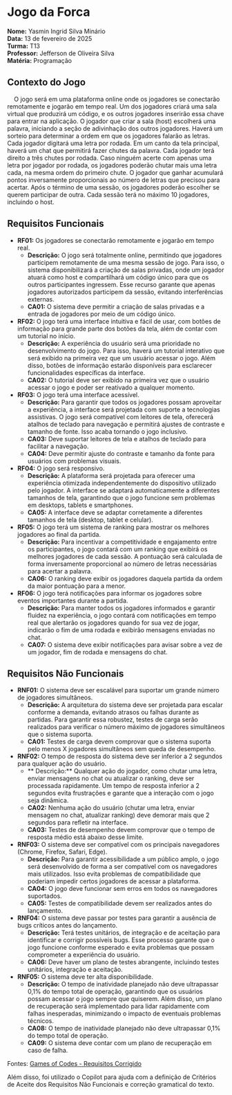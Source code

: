 # Jogo da Forca

**Nome:** Yasmin Ingrid Silva Minário <br>
**Data:** 13 de fevereiro de 2025  <br>
**Turma:** T13 <br>
**Professor:** Jefferson de Oliveira Silva <br>
**Matéria:** Programação

## Contexto do Jogo
&nbsp;&nbsp;&nbsp;&nbsp;O jogo será em uma plataforma online onde os jogadores se conectarão remotamente e jogarão em tempo real. Um dos jogadores criará uma sala virtual que produzirá um código, e os outros jogadores inserirão essa chave para entrar na aplicação. O jogador que criar a sala (host) escolherá uma palavra, iniciando a seção de adivinhação dos outros jogadores. Haverá um sorteio para determinar a ordem em que os jogadores falarão as letras. Cada jogador digitará uma letra por rodada. Em um canto da tela principal, haverá um chat que permitirá fazer chutes da palavra. Cada jogador terá direito a três chutes por rodada. Caso ninguém acerte com apenas uma letra por jogador por rodada, os jogadores poderão chutar mais uma letra cada, na mesma ordem do primeiro chute. O jogador que ganhar acumulará pontos inversamente proporcionais ao número de letras que precisou para acertar. Após o término de uma sessão, os jogadores poderão escolher se querem participar de outra. Cada sessão terá no máximo 10 jogadores, incluindo o host.

## Requisitos Funcionais
- **RF01:** Os jogadores se conectarão remotamente e jogarão em tempo real.
  - **Descrição:** O jogo será totalmente online, permitindo que jogadores participem remotamente de uma mesma sessão de jogo. Para isso, o sistema disponibilizará a criação de salas privadas, onde um jogador atuará como host e compartilhará um código único para que os outros participantes ingressem. Esse recurso garante que apenas jogadores autorizados participem da sessão, evitando interferências externas.
  - **CA01:** O sistema deve permitir a criação de salas privadas e a entrada de jogadores por meio de um código único.
- **RF02:** O jogo terá uma interface intuitiva e fácil de usar, com botões de informação para grande parte dos botões da tela, além de contar com um tutorial no início.
  - **Descrição:** A experiência do usuário será uma prioridade no desenvolvimento do jogo. Para isso, haverá um tutorial interativo que será exibido na primeira vez que um usuário acessar o jogo. Além disso, botões de informação estarão disponíveis para esclarecer funcionalidades específicas da interface.
  - **CA02:** O tutorial deve ser exibido na primeira vez que o usuário acessar o jogo e poder ser reativado a qualquer momento.
- **RF03:** O jogo terá uma interface acessível.
  - **Descrição:** Para garantir que todos os jogadores possam aproveitar a experiência, a interface será projetada com suporte a tecnologias assistivas. O jogo será compatível com leitores de tela, oferecerá atalhos de teclado para navegação e permitirá ajustes de contraste e tamanho de fonte. Isso acaba tornando o jogo inclusivo.
  - **CA03:** Deve suportar leitores de tela e atalhos de teclado para facilitar a navegação.
  - **CA04:** Deve permitir ajuste do contraste e tamanho da fonte para usuários com problemas visuais.
- **RF04:** O jogo será responsivo.
  - **Descrição:** A plataforma será projetada para oferecer uma experiência otimizada independentemente do dispositivo utilizado pelo jogador. A interface se adaptará automaticamente a diferentes tamanhos de tela, garantindo que o jogo funcione sem problemas em desktops, tablets e smartphones.
  - **CA05:** A interface deve se adaptar corretamente a diferentes tamanhos de tela (desktop, tablet e celular).
- **RF05:** O jogo terá um sistema de ranking para mostrar os melhores jogadores ao final da partida.
  - **Descrição:** Para incentivar a competitividade e engajamento entre os participantes, o jogo contará com um ranking que exibirá os melhores jogadores de cada sessão. A pontuação será calculada de forma inversamente proporcional ao número de letras necessárias para acertar a palavra.
  - **CA06:** O ranking deve exibir os jogadores daquela partida da ordem da maior pontuação para a menor.
- **RF06:** O jogo terá notificações para informar os jogadores sobre eventos importantes durante a partida.
  - **Descrição:** Para manter todos os jogadores informados e garantir fluidez na experiência, o jogo contará com notificações em tempo real que alertarão os jogadores quando for sua vez de jogar, indicarão o fim de uma rodada e exibirão mensagens enviadas no chat.
  - **CA07:** O sistema deve exibir notificações para avisar sobre a vez de um jogador, fim de rodada e mensagens do chat.

## Requisitos Não Funcionais
- **RNF01:** O sistema deve ser escalável para suportar um grande número de jogadores simultâneos.
  - **Descrição:** A arquitetura do sistema deve ser projetada para escalar conforme a demanda, evitando atrasos ou falhas durante as partidas. Para garantir essa robustez, testes de carga serão realizados para verificar o número máximo de jogadores simultâneos que o sistema suporta.
  - **CA01:** Testes de carga devem comprovar que o sistema suporta pelo menos X jogadores simultâneos sem queda de desempenho.
- **RNF02:** O tempo de resposta do sistema deve ser inferior a 2 segundos para qualquer ação do usuário.
  - ** Descrição:** Qualquer ação do jogador, como chutar uma letra, enviar mensagens no chat ou atualizar o ranking, deve ser processada rapidamente. Um tempo de resposta inferior a 2 segundos evita frustrações e garante que a interação com o jogo seja dinâmica.
  - **CA02:** Nenhuma ação do usuário (chutar uma letra, enviar mensagem no chat, atualizar ranking) deve demorar mais que 2 segundos para refletir na interface.
  - **CA03:** Testes de desempenho devem comprovar que o tempo de resposta médio está abaixo desse limite.
- **RNF03:** O sistema deve ser compatível com os principais navegadores (Chrome, Firefox, Safari, Edge).
  - **Descrição:** Para garantir acessibilidade a um público amplo, o jogo será desenvolvido de forma a ser compatível com os navegadores mais utilizados. Isso evita problemas de compatibilidade que poderiam impedir certos jogadores de acessar a plataforma.
  - **CA04:** O jogo deve funcionar sem erros em todos os navegadores suportados.
  - **CA05:** Testes de compatibilidade devem ser realizados antes do lançamento.
- **RNF04:** O sistema deve passar por testes para garantir a ausência de bugs críticos antes do lançamento.
  - **Descrição:** Terá testes unitários, de integração e de aceitação para identificar e corrigir possíveis bugs. Esse processo garante que o jogo funcione conforme esperado e evita problemas que possam comprometer a experiência do usuário.
  - **CA06:** Deve haver um plano de testes abrangente, incluindo testes unitários, integração e aceitação.
- **RNF05:** O sistema deve ter alta disponibilidade.
  - **Descrição:** O tempo de inatividade planejado não deve ultrapassar 0,1% do tempo total de operação, garantindo que os usuários possam acessar o jogo sempre que quiserem. Além disso, um plano de recuperação será implementado para lidar rapidamente com falhas inesperadas, minimizando o impacto de eventuais problemas técnicos.
  - **CA08:** O tempo de inatividade planejado não deve ultrapassar 0,1% do tempo total de operação.
  - **CA09:** O sistema deve contar com um plano de recuperação em caso de falha.

Fontes: [Games of Codes - Requisitos Corrigido](https://memoria.ifrn.edu.br/bitstream/handle/1044/2060/Games_of_Codes-Requisitos-Corrigido.pdf?sequence=1&isAllowed=y)

Além disso, foi utilizado o Copilot para ajuda com a definição de Critérios de Aceite dos Requisitos Não Funcionais e correção gramatical do texto.